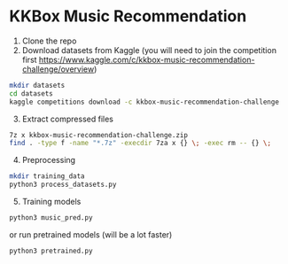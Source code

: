 # KKBox Music Recommendation

1. Clone the repo
2. Download datasets from Kaggle (you will need to join the competition first https://www.kaggle.com/c/kkbox-music-recommendation-challenge/overview)
```sh
mkdir datasets
cd datasets
kaggle competitions download -c kkbox-music-recommendation-challenge
```
3. Extract compressed files
```sh
7z x kkbox-music-recommendation-challenge.zip
find . -type f -name "*.7z" -execdir 7za x {} \; -exec rm -- {} \;
```
4. Preprocessing
```sh
mkdir training_data
python3 process_datasets.py
```
5. Training models
```sh
python3 music_pred.py
```
or run pretrained models (will be a lot faster)
```sh
python3 pretrained.py
```


